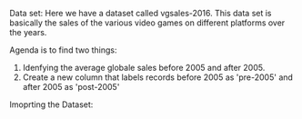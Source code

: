 Data set:
Here we have a dataset called vgsales-2016. This data set is basically the sales of the various video games on different platforms over the years.

Agenda is to find two things:
1. Idenfying the average globale sales before 2005 and after 2005.
2. Create a new column that labels records before 2005 as 'pre-2005' and after 2005 as 'post-2005'

Imoprting the Dataset:




